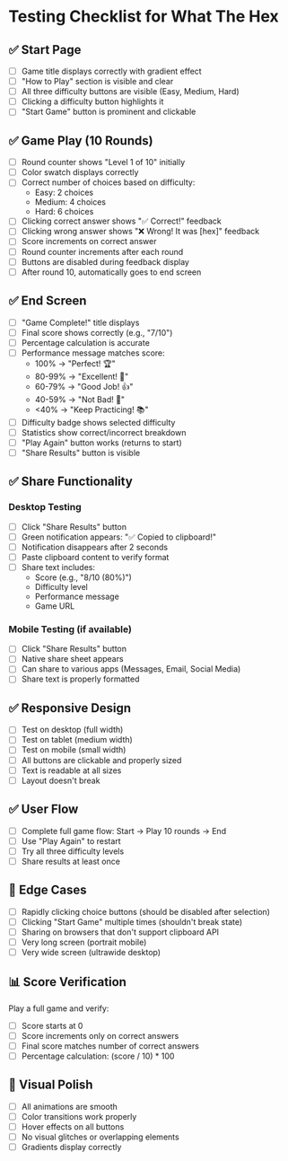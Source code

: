 # Testing Checklist for What The Hex

## ✅ Start Page
- [ ] Game title displays correctly with gradient effect
- [ ] "How to Play" section is visible and clear
- [ ] All three difficulty buttons are visible (Easy, Medium, Hard)
- [ ] Clicking a difficulty button highlights it
- [ ] "Start Game" button is prominent and clickable

## ✅ Game Play (10 Rounds)
- [ ] Round counter shows "Level 1 of 10" initially
- [ ] Color swatch displays correctly
- [ ] Correct number of choices based on difficulty:
  - Easy: 2 choices
  - Medium: 4 choices
  - Hard: 6 choices
- [ ] Clicking correct answer shows "✅ Correct!" feedback
- [ ] Clicking wrong answer shows "❌ Wrong! It was [hex]" feedback
- [ ] Score increments on correct answer
- [ ] Round counter increments after each round
- [ ] Buttons are disabled during feedback display
- [ ] After round 10, automatically goes to end screen

## ✅ End Screen
- [ ] "Game Complete!" title displays
- [ ] Final score shows correctly (e.g., "7/10")
- [ ] Percentage calculation is accurate
- [ ] Performance message matches score:
  - 100% → "Perfect! 🏆"
  - 80-99% → "Excellent! 🌟"
  - 60-79% → "Good Job! 👍"
  - 40-59% → "Not Bad! 💪"
  - <40% → "Keep Practicing! 📚"
- [ ] Difficulty badge shows selected difficulty
- [ ] Statistics show correct/incorrect breakdown
- [ ] "Play Again" button works (returns to start)
- [ ] "Share Results" button is visible

## ✅ Share Functionality

### Desktop Testing
- [ ] Click "Share Results" button
- [ ] Green notification appears: "✅ Copied to clipboard!"
- [ ] Notification disappears after 2 seconds
- [ ] Paste clipboard content to verify format
- [ ] Share text includes:
  - Score (e.g., "8/10 (80%)")
  - Difficulty level
  - Performance message
  - Game URL

### Mobile Testing (if available)
- [ ] Click "Share Results" button
- [ ] Native share sheet appears
- [ ] Can share to various apps (Messages, Email, Social Media)
- [ ] Share text is properly formatted

## ✅ Responsive Design
- [ ] Test on desktop (full width)
- [ ] Test on tablet (medium width)
- [ ] Test on mobile (small width)
- [ ] All buttons are clickable and properly sized
- [ ] Text is readable at all sizes
- [ ] Layout doesn't break

## ✅ User Flow
- [ ] Complete full game flow: Start → Play 10 rounds → End
- [ ] Use "Play Again" to restart
- [ ] Try all three difficulty levels
- [ ] Share results at least once

## 🐛 Edge Cases
- [ ] Rapidly clicking choice buttons (should be disabled after selection)
- [ ] Clicking "Start Game" multiple times (shouldn't break state)
- [ ] Sharing on browsers that don't support clipboard API
- [ ] Very long screen (portrait mobile)
- [ ] Very wide screen (ultrawide desktop)

## 📊 Score Verification
Play a full game and verify:
- [ ] Score starts at 0
- [ ] Score increments only on correct answers
- [ ] Final score matches number of correct answers
- [ ] Percentage calculation: (score / 10) * 100

## 🎨 Visual Polish
- [ ] All animations are smooth
- [ ] Color transitions work properly
- [ ] Hover effects on all buttons
- [ ] No visual glitches or overlapping elements
- [ ] Gradients display correctly
